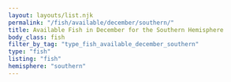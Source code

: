 ```yaml
---
layout: layouts/list.njk
permalink: "/fish/available/december/southern/"
title: Available Fish in December for the Southern Hemisphere
body_class: fish
filter_by_tag: "type_fish_available_december_southern"
type: "fish"
listing: "fish"
hemisphere: "southern"
---
```

